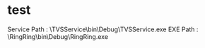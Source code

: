 # test
Service Path : \TVSService\bin\Debug\TVSService.exe
EXE Path : \RingRing\bin\Debug\RingRing.exe
